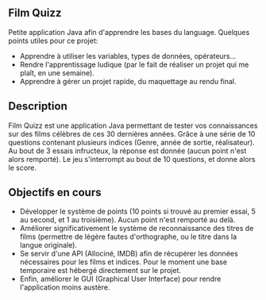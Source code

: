 ## Film Quizz ##

Petite application Java afin d'apprendre les bases du language. Quelques points utiles pour ce projet:
* Apprendre à utiliser les variables, types de données, opérateurs...
* Rendre l'apprentissage ludique (par le fait de réaliser un projet qui me plaît, en une semaine).
* Apprendre à gérer un projet rapide, du maquettage au rendu final.

## Description ##

Film Quizz est une application Java permettant de tester vos connaissances sur des films célèbres de ces 30 dernières années. Grâce à une série de 10 questions contenant plusieurs indices (Genre, année de sortie, réalisateur). Au bout de 3 essais infructeux, la réponse est donnée (aucun point n'est alors remporté). Le jeu s'interrompt au bout de 10 questions, et donne alors le score.

## Objectifs en cours ##

- Développer le système de points (10 points si trouvé au premier essai, 5 au second, et 1 au troisième). Aucun point n'est remporté au delà.
- Améliorer significativement le système de reconnaissance des titres de films (permettre de légère fautes d'orthographe, ou le titre dans la langue originale).
- Se servir d'une API (Allociné, IMDB) afin de récupérer les données nécessaires pour les films et indices. Pour le moment une base temporaire est hébergé directement sur le projet. 
- Enfin, améliorer le GUI (Graphical User Interface) pour rendre l'application moins austère.



